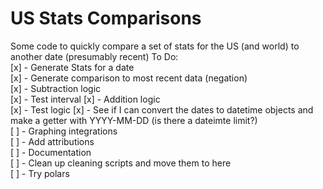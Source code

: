 # US Stats Comparisons  

Some code to quickly compare a set of stats for the US (and world) to another date (presumably recent)
To Do:  
[x] - Generate Stats for a date  
[x] - Generate comparison to most recent data (negation)  
[x] - Subtraction logic  
    [x] - Test interval
[x] - Addition logic  
    [x] - Test logic
[x] - See if I can convert the dates to datetime objects and make a getter with YYYY-MM-DD (is there a dateimte limit?)  
[ ] - Graphing integrations  
[ ] - Add attributions  
[ ] - Documentation  
[ ] - Clean up cleaning scripts and move them to here  
[ ] - Try polars  